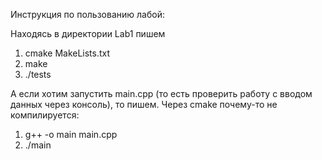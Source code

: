Инструкция по пользованию лабой: 

Находясь в директории Lab1 пишем
1. cmake MakeLists.txt
2. make
3. ./tests

А если хотим запустить main.cpp (то есть проверить работу с вводом данных через консоль), то пишем. Через cmake почему-то не компилируется:
1. g++ -o main main.cpp
2. ./main
